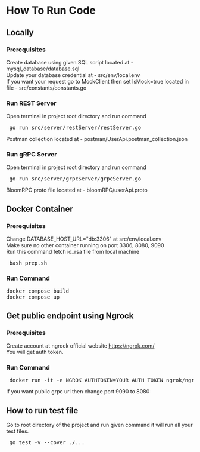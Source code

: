 
# How To Run Code

## Locally

### Prerequisites
Create database using given SQL script located at - mysql_database/database.sql  
Update your database credential at - src/env/local.env  
If you want your request go to MockClient then set IsMock=true located in file - src/constants/constants.go

### Run REST Server 
Open terminal in project root directory and run command   
<pre> go run src/server/restServer/restServer.go </pre>
Postman collection located at - postman/UserApi.postman_collection.json

### Run gRPC Server 
Open terminal in project root directory and run command   
<pre> go run src/server/grpcServer/grpcServer.go </pre>
BloomRPC proto file located at - bloomRPC/userApi.proto
## Docker Container

### Prerequisites
Change DATABASE_HOST_URL="db:3306" at src/env/local.env  
Make sure no other container running on port 3306, 8080, 9090  
Run this command fetch id_rsa file from local machine  

<pre> bash prep.sh </pre> 

### Run Command 
<pre>
docker compose build   
docker compose up 
</pre>

## Get public endpoint using Ngrock 

### Prerequisites
Create account at ngrock official website https://ngrok.com/   
You will get auth token.  

### Run Command 
<pre> docker run -it -e NGROK_AUTHTOKEN=YOUR_AUTH_TOKEN ngrok/ngrok:latest http host.docker.internal:9090 </pre>
If you want public grpc url then change port 9090 to 8080   


## How to run test file
Go to root directory of the project and run given command it will run all your test files.
<pre> go test -v --cover ./...  </pre>